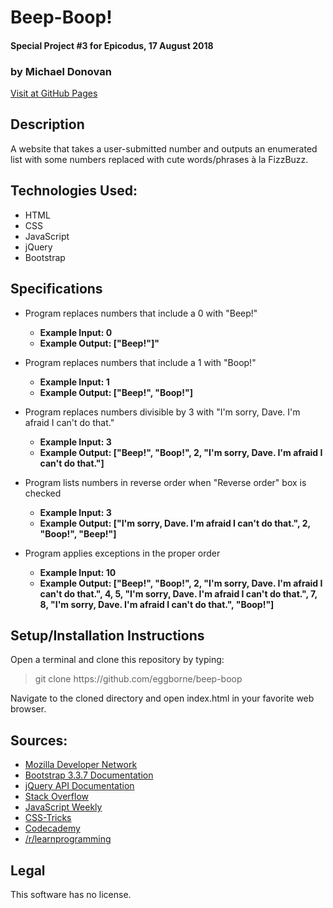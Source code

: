 # Beep-Boop!
#### Special Project #3 for Epicodus, 17 August 2018
### by Michael Donovan

[Visit at GitHub Pages](https://eggborne.github.io/beep-boop)

## Description

A website that takes a user-submitted number and outputs an enumerated list with some numbers replaced with cute words/phrases à la FizzBuzz.

## Technologies Used:
* HTML
* CSS
* JavaScript
* jQuery
* Bootstrap

## Specifications

* Program replaces numbers that include a 0 with "Beep!"
  * **Example Input: 0**
  * **Example Output: ["Beep!"]"**


* Program replaces numbers that include a 1 with "Boop!"
  * **Example Input: 1**
  * **Example Output: ["Beep!", "Boop!"]**


* Program replaces numbers divisible by 3 with "I'm sorry, Dave. I'm afraid I can't do that."
  * **Example Input: 3**
  * **Example Output: ["Beep!", "Boop!", 2, "I'm sorry, Dave. I'm afraid I can't do that."]**


* Program lists numbers in reverse order when "Reverse order" box is checked
  * **Example Input: 3**
  * **Example Output: ["I'm sorry, Dave. I'm afraid I can't do that.", 2, "Boop!", "Beep!"]**


* Program applies exceptions in the proper order
  * **Example Input: 10**
  * **Example Output: ["Beep!", "Boop!", 2, "I'm sorry, Dave. I'm afraid I can't do that.", 4, 5, "I'm sorry, Dave. I'm afraid I can't do that.", 7, 8, "I'm sorry, Dave. I'm afraid I can't do that.", "Boop!"]**

## Setup/Installation Instructions

Open a terminal and clone this repository by typing:

> git clone https://<span></span>github.com/eggborne/beep-boop

Navigate to the cloned directory and open index.html in your favorite web browser.

## Sources:
* [Mozilla Developer Network](https://developer.mozilla.org/)
* [Bootstrap 3.3.7 Documentation](https://getbootstrap.com/docs/3.3/components/)
* [jQuery API Documentation](https://api.jquery.com/)
* [Stack Overflow](https://stackoverflow.com/)
* [JavaScript Weekly](https://javascriptweekly.com/)
* [CSS-Tricks](https://css-tricks.com/)
* [Codecademy](https://codecademy.com/)
* [/r/learnprogramming](https://reddit.com/r/learnprogramming/)

## Legal

This software has no license.
